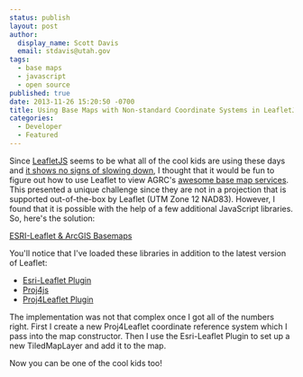 ```yaml
---
status: publish
layout: post
author:
  display_name: Scott Davis
  email: stdavis@utah.gov
tags:
  - base maps
  - javascript
  - open source
published: true
date: 2013-11-26 15:20:50 -0700
title: Using Base Maps with Non-standard Coordinate Systems in LeafletJS
categories:
  - Developer
  - Featured
---
```

<p>Since <a href="http://leafletjs.com/">LeafletJS</a> seems to be what all of the cool kids are using these days and <a href="https://www.mapbox.com/blog/vladimir-agafonkin-joins-mapbox/">it shows no signs of slowing down</a>, I thought that it would be fun to figure out how to use Leaflet to view AGRC's <a href="{{ "/data/base-map-and-imagery/" | prepend: site.baseurl }}">awesome base map services</a>. This presented a unique challenge since they are not in a projection that is supported out-of-the-box by Leaflet (UTM Zone 12 NAD83). However, I found that it is possible with the help of a few additional JavaScript libraries. So, here's the solution:</p>
<p><a class="jsbin-embed" href="http://jsbin.com/omazICu/6/embed?js,output">ESRI-Leaflet &amp; ArcGIS Basemaps</a><script src="http://static.jsbin.com/js/embed.js"></script></p>
<p>
You'll notice that I've loaded these libraries in addition to the latest version of Leaflet:</p>
<ul>
<li><a href="http://esri.github.io/esri-leaflet/">Esri-Leaflet Plugin</a></li>
<li><a href="https://github.com/proj4js/proj4js">Proj4js</a></li>
<li><a href="https://github.com/kartena/Proj4Leaflet">Proj4Leaflet Plugin</a></li>
</ul>
<p>
The implementation was not that complex once I got all of the numbers right. First I create a new Proj4Leaflet coordinate reference system which I pass into the map constructor. Then I use the Esri-Leaflet Plugin to set up a new TiledMapLayer and add it to the map.</p>
<p>
Now you can be one of the cool kids too!</p>
<style>
iframe {<br />
    height: 450px !important;<br />
    border: none !important;<br />
}<br />
</style>
